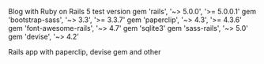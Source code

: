 Blog with Ruby on Rails 5 test version
gem 'rails', '~> 5.0.0', '>= 5.0.0.1'
gem 'bootstrap-sass', '~> 3.3', '>= 3.3.7' 
gem 'paperclip', '~> 4.3', '>= 4.3.6'
gem 'font-awesome-rails', '~> 4.7'
gem 'sqlite3'
gem 'sass-rails', '~> 5.0'
gem 'devise', '~> 4.2'

Rails app with paperclip, devise gem and other